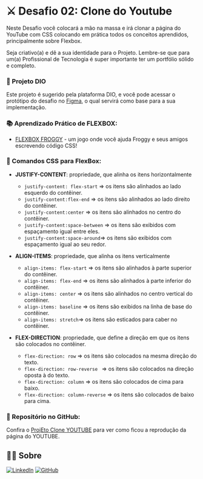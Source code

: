 # ⚔ Desafio 02: Clone do Youtube

Neste Desafio você colocará a mão na massa e irá clonar a página do YouTube com CSS colocando em prática todos os conceitos aprendidos, principalmente sobre Flexbox.

Seja criativo(a) e dê a sua identidade para o Projeto. Lembre-se que para um(a) Profissional de Tecnologia é super importante ter um portfólio sólido e completo.


### 📖 Projeto DIO

Este projeto é sugerido pela plataforma DIO, e você pode acessar o protótipo do desafio no [Figma](https://www.figma.com/file/lrRWUZPKnqMDZrSDJmZxUS/Desafio-de-Flexbox---DIO?type=design&node-id=1-2&mode=design&t=as8qUDYTDbSIxZnh-0), o qual servirá como base para a sua implementação.


### 📚 Aprendizado Prático de FLEXBOX:
 - [FLEXBOX FROGGY](https://flexboxfroggy.com/) - um jogo onde você ajuda Froggy e seus amigos escrevendo código CSS! 


### 🧮 Comandos CSS para FlexBox:


- **JUSTIFY-CONTENT**: propriedade, que alinha os itens horizontalmente
    - `justify-content: flex-start` => os itens são alinhados ao lado esquerdo do contêiner.
    - `justify-content:flex-end` => os itens são alinhados ao lado direito do contêiner.
    - `justify-content:center` => os itens são alinhados no centro do contêiner.
    - `justify-content:space-between` => os itens são exibidos com espaçamento igual entre eles.
    - `justify-content:space-around`=> os itens são exibidos com espaçamento igual ao seu redor.


- **ALIGN-ITEMS**: propriedade, que alinha os itens verticalmente
    - `align-items: flex-start` => os itens são alinhados à parte superior do contêiner.
    - `align-items: flex-end` => os itens são alinhados à parte inferior do contêiner.
    - `align-items: center` => os itens são alinhados no centro vertical do contêiner.
    - `align-items: baseline` => os itens são exibidos na linha de base do contêiner.
    - `align-items: stretch`=> os itens são esticados para caber no contêiner.


- **FLEX-DIRECTION**: propriedade, que define a direção em que os itens são colocados no contêiner. 
    - `flex-direction: row` => os itens são colocados na mesma direção do texto.
    - `flex-direction: row-reverse ` => os itens são colocados na direção oposta à do texto.
    - `flex-direction: column` => os itens são colocados de cima para baixo.
    - `flex-direction: column-reverse` => os itens são colocados de baixo para cima.


### 💽 Repositório no GitHub:

Confira o [ProjEto Clone YOUTUBE](https://flavioalessandropereira.github.io/trilha-css-desafio-02-Youtube/) para ver como ficou a reprodução da página do YOUTUBE.

## 👨‍💻 Sobre
[![LinkedIn](https://img.shields.io/badge/LinkedIn-blue?style=for-the-badge&logo=linkedin&logoColor=white)](https://www.linkedin.com/in/flavioalessandropereira/)
[![GitHub](https://img.shields.io/badge/github-black?style=for-the-badge&logo=github&logoColor=white)](https://github.com/flavioalessandropereira)
